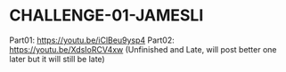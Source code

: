 # CHALLENGE-01-JAMESLI

Part01: https://youtu.be/iClBeu9ysp4
Part02: https://youtu.be/XdsIoRCV4xw (Unfinished and Late, will post better one later but it will still be late)
